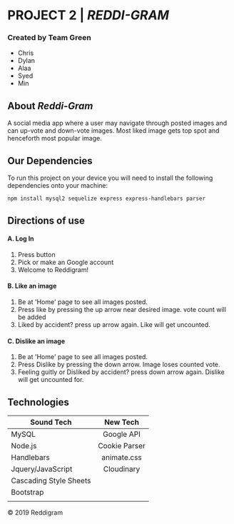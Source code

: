 # **PROJECT 2** | *REDDI-GRAM*

### Created by Team Green
* Chris  
* Dylan
* Alaa
* Syed
* Min

## About *Reddi-Gram*
A social media app where a user may navigate through posted images and can up-vote and down-vote images. 
Most liked image gets top spot and henceforth most popular image. 

## Our Dependencies
To run this project on your device you will need to install the following dependencies onto your machine:
```
npm install mysql2 sequelize express express-handlebars parser
```
## Directions of use
#### A. Log In
1. Press button
2. Pick or make an Google account
3. Welcome to Reddigram!

#### B. Like an image
1. Be at 'Home' page to see all images posted.
2. Press like by pressing the up arrow near desired image. vote count will be added
3. Liked by accident? press up arrow again. Like will get uncounted.

#### C. Dislike an image
1. Be at 'Home' page to see all images posted.
2. Press Dislike by pressing the down arrow. Image loses counted vote.
3. Feeling guitly or Disliked by accident? press down arrow again. Dislike will get uncounted for.

## Technologies

  | Sound Tech            |     New Tech      |
  | ----------------------|:-----------------:|
  | MySQL                 | Google API        | 
  | Node.js               | Cookie Parser     |
  | Handlebars            | animate.css       |
  | Jquery/JavaScript     | Cloudinary        |  
  | Cascading Style Sheets|                   |
  | Bootstrap             |                   |
  |                       |                   |
  
<p>&copy; 2019 Reddigram<p>
